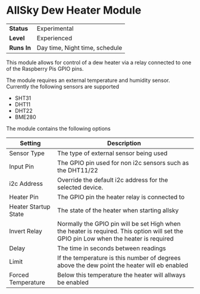 # AllSky Dew Heater Module

|   |   |
| ------------ | ------------ |
| **Status**  | Experimental  |
| **Level**  | Experienced  |
| **Runs In**  | Day time, Night time, schedule  |


This module allows for control of a dew heater via a relay connected to one of the Raspberry Pis GPIO pins.

The module requires an external temperature and humidity sensor. Currently the following sensors are supported

- SHT31
- DHT11
- DHT22
- BME280

The module contains the following options

|  Setting | Description  |
| ------------ | ------------ |
| Sensor Type  | The type of external sensor being used  |
| Input Pin  | The GPIO pin used for non i2c sensors such as the DHT11/22  |
| i2c Address  | Override the default i2c address for the selected device.   |
| Heater Pin  | The GPIO pin the heater relay is connected to  |
| Heater Startup State  | The state of the heater when starting allsky  |
| Invert Relay  | Normally the GPIO pin will be set High when the heater is required. This option will set the GPIO pin Low when the heater is required  |
| Delay  | The time in seconds between readings  |
| Limit  | If the temperature is this number of degrees above the dew point the heater will eb enabled  |
| Forced Temperature  | Below this temperature the heater will allways be enabled  |


